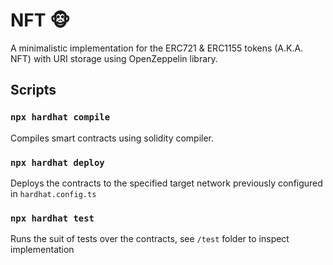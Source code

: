 # NFT :monkey_face:
A minimalistic implementation for the ERC721 & ERC1155 tokens (A.K.A. NFT) with URI storage using OpenZeppelin library.

## Scripts

### `npx hardhat compile`
Compiles smart contracts using solidity compiler.

### `npx hardhat deploy`
Deploys the contracts to the specified target network previously configured in `hardhat.config.ts`

### `npx hardhat test`
Runs the suit of tests over the contracts, see `/test` folder to inspect implementation
